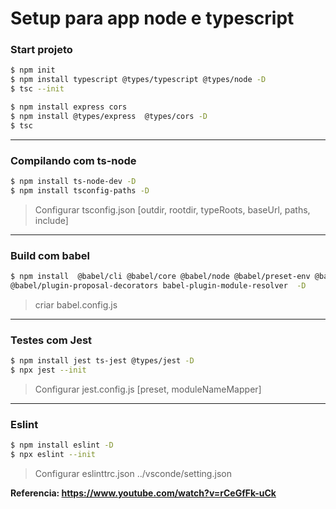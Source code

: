 # Setup para app node e typescript

### Start projeto

```sh
$ npm init
$ npm install typescript @types/typescript @types/node -D
$ tsc --init

$ npm install express cors
$ npm install @types/express  @types/cors -D
$ tsc
```

---

### Compilando com ts-node

```sh
$ npm install ts-node-dev -D
$ npm install tsconfig-paths -D
```

> Configurar tsconfig.json [outdir, rootdir, typeRoots, baseUrl, paths, include]

---

### Build com babel

```sh
$ npm install  @babel/cli @babel/core @babel/node @babel/preset-env @babel/preset-typescript
@babel/plugin-proposal-decorators babel-plugin-module-resolver  -D
```

> criar babel.config.js

---

### Testes com Jest

```sh
$ npm install jest ts-jest @types/jest -D
$ npx jest --init
```

> Configurar jest.config.js [preset, moduleNameMapper]

---

### Eslint

```sh
$ npm install eslint -D
$ npx eslint --init
```

> Configurar eslinttrc.json ../vsconde/setting.json

**Referencia: https://www.youtube.com/watch?v=rCeGfFk-uCk**
